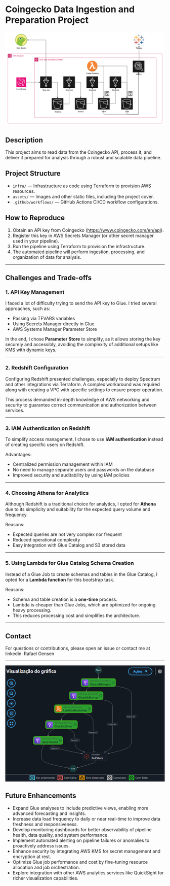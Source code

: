 # Coingecko Data Ingestion and Preparation Project

![Project Cover](./assets/architecture.png)

## Description

This project aims to read data from the Coingecko API, process it, and deliver it prepared for analysis through a robust and scalable data pipeline.


## Project Structure

- `infra/` — Infrastructure as code using Terraform to provision AWS resources.
- `assets/` — Images and other static files, including the project cover.
- `.github/workflows/` — GitHub Actions CI/CD workflow configurations.

## How to Reproduce

1. Obtain an API key from Coingecko (https://www.coingecko.com/en/api).
2. Register this key in AWS Secrets Manager (or other secret manager used in your pipeline).
3. Run the pipeline using Terraform to provision the infrastructure.
4. The automated pipeline will perform ingestion, processing, and organization of data for analysis.

---

## Challenges and Trade-offs

### 1. API Key Management

I faced a lot of difficulty trying to send the API key to Glue. I tried several approaches, such as:

- Passing via TFVARS variables
- Using Secrets Manager directly in Glue
- AWS Systems Manager Parameter Store

In the end, I chose **Parameter Store** to simplify, as it allows storing the key securely and accessibly, avoiding the complexity of additional setups like KMS with dynamic keys.

---

### 2. Redshift Configuration

Configuring Redshift presented challenges, especially to deploy Spectrum and other integrations via Terraform. A complex workaround was required along with creating a VPC with specific settings to ensure proper operation.

This process demanded in-depth knowledge of AWS networking and security to guarantee correct communication and authorization between services.

---

### 3. IAM Authentication on Redshift

To simplify access management, I chose to use **IAM authentication** instead of creating specific users on Redshift.

Advantages:

- Centralized permission management within IAM
- No need to manage separate users and passwords on the database
- Improved security and auditability by using IAM policies

---

### 4. Choosing Athena for Analytics

Although Redshift is a traditional choice for analytics, I opted for **Athena** due to its simplicity and suitability for the expected query volume and frequency.

Reasons:

- Expected queries are not very complex nor frequent
- Reduced operational complexity
- Easy integration with Glue Catalog and S3 stored data

---

### 5. Using Lambda for Glue Catalog Schema Creation

Instead of a Glue Job to create schemas and tables in the Glue Catalog, I opted for a **Lambda function** for this bootstrap task.

Reasons:

- Schema and table creation is a **one-time** process.
- Lambda is cheaper than Glue Jobs, which are optimized for ongoing heavy processing.
- This reduces processing cost and simplifies the architecture.

---

## Contact

For questions or contributions, please open an issue or contact me at linkedin: Rafael Gensen

---

![Execution](./assets/pipeline_v2_execution.png)

## Future Enhancements 

- Expand Glue analyses to include predictive views, enabling more advanced forecasting and insights.
- Increase data load frequency to daily or near real-time to improve data freshness and responsiveness.
- Develop monitoring dashboards for better observability of pipeline health, data quality, and system performance.
- Implement automated alerting on pipeline failures or anomalies to proactively address issues.
- Enhance security by integrating AWS KMS for secret management and encryption at rest.
- Optimize Glue job performance and cost by fine-tuning resource allocation and job orchestration.
- Explore integration with other AWS analytics services like QuickSight for richer visualization capabilities.
